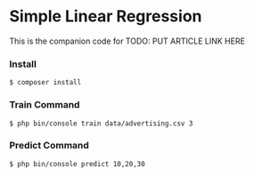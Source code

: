 # Simple Linear Regression
This is the companion code for TODO: PUT ARTICLE LINK HERE

### Install
```
$ composer install
```

### Train Command
```
$ php bin/console train data/advertising.csv 3
```

### Predict Command
```
$ php bin/console predict 10,20,30
```

